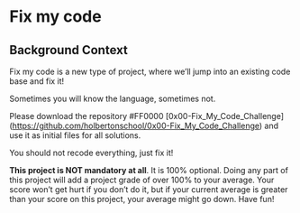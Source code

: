 # Fix my code

## Background Context
Fix my code is a new type of project, where we’ll jump into an existing code base and fix it!

Sometimes you will know the language, sometimes not.

Please download the repository #FF0000 [0x00-Fix_My_Code_Challenge] (https://github.com/holbertonschool/0x00-Fix_My_Code_Challenge) and use it as initial files for all solutions.

You should not recode everything, just fix it!

**This project is NOT mandatory at all**. It is 100% optional. Doing any part of this project will add a project grade of over 100% to your average. Your score won’t get hurt if you don’t do it, but if your current average is greater than your score on this project, your average might go down. Have fun!

